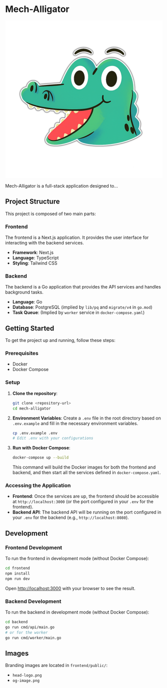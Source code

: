 # Mech-Alligator

![Mech-Alligator Logo](./frontend/public/head-logo.png)

Mech-Alligator is a full-stack application designed to...

## Project Structure

This project is composed of two main parts:

### Frontend

The frontend is a Next.js application. It provides the user interface for interacting with the backend services.

- **Framework**: Next.js
- **Language**: TypeScript
- **Styling**: Tailwind CSS

### Backend

The backend is a Go application that provides the API services and handles background tasks.

- **Language**: Go
- **Database**: PostgreSQL (implied by `lib/pq` and `migrate/v4` in `go.mod`)
- **Task Queue**: (Implied by `worker` service in `docker-compose.yaml`)

## Getting Started

To get the project up and running, follow these steps:

### Prerequisites

- Docker
- Docker Compose

### Setup

1.  **Clone the repository**:

    ```bash
    git clone <repository-url>
    cd mech-alligator
    ```

2.  **Environment Variables**: Create a `.env` file in the root directory based on `.env.example` and fill in the necessary environment variables.

    ```bash
    cp .env.example .env
    # Edit .env with your configurations
    ```

3.  **Run with Docker Compose**:

    ```bash
    docker-compose up --build
    ```

    This command will build the Docker images for both the frontend and backend, and then start all the services defined in `docker-compose.yaml`.

### Accessing the Application

- **Frontend**: Once the services are up, the frontend should be accessible at `http://localhost:3000` (or the port configured in your `.env` for the frontend).
- **Backend API**: The backend API will be running on the port configured in your `.env` for the backend (e.g., `http://localhost:8080`).

## Development

### Frontend Development

To run the frontend in development mode (without Docker Compose):

```bash
cd frontend
npm install
npm run dev
```

Open [http://localhost:3000](http://localhost:3000) with your browser to see the result.

### Backend Development

To run the backend in development mode (without Docker Compose):

```bash
cd backend
go run cmd/api/main.go
# or for the worker
go run cmd/worker/main.go
```

## Images

Branding images are located in `frontend/public/`:
- `head-logo.png`
- `og-image.png`
